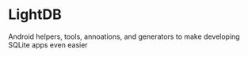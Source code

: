 # LightDB
Android helpers, tools, annoations, and generators to make developing SQLite apps even easier
